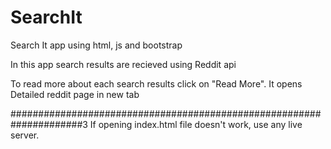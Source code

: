 # SearchIt

Search It app using html, js and bootstrap

In this app search results are recieved using Reddit api

To read more about each search results click on "Read More". 
It opens Detailed reddit page in new tab

#####################################################################3
If opening index.html file doesn't work, use any live server.
